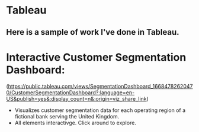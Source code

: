 # Tableau 

## Here is a sample of work I've done in Tableau.

# Interactive Customer Segmentation Dashboard:
(https://public.tableau.com/views/SegmentationDashboard_16684782620470/CustomerSegmentationDashboard?:language=en-US&publish=yes&:display_count=n&:origin=viz_share_link)

- Visualizes customer segmentation data for each operating region of a fictional bank serving the United Kingdom.
- All elements interactivge. Click around to explore.
